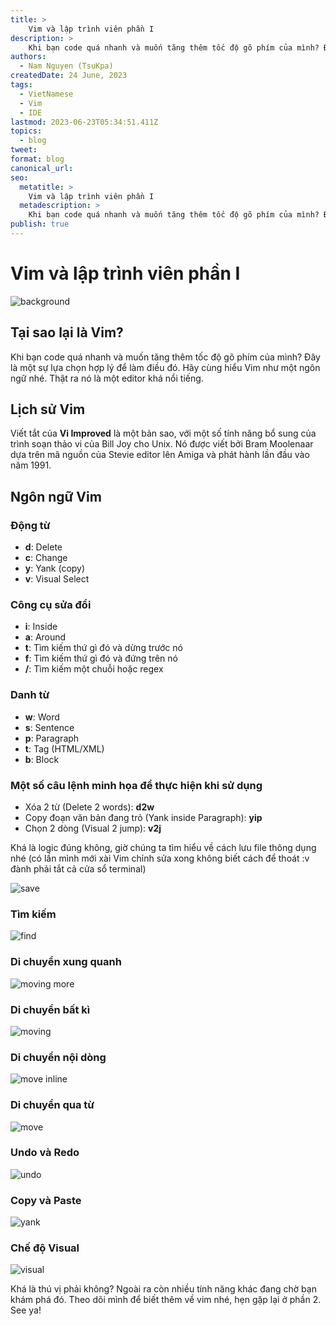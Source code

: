 ```yaml
---
title: >
    Vim và lập trình viên phần I
description: >
    Khi bạn code quá nhanh và muốn tăng thêm tốc độ gõ phím của mình? Đây là một sự lựa chọn hợp lý để làm điều đó
authors:
  - Nam Nguyen (TsuKpa)
createdDate: 24 June, 2023
tags:
  - VietNamese
  - Vim
  - IDE
lastmod: 2023-06-23T05:34:51.411Z
topics:
  - blog
tweet:
format: blog
canonical_url:
seo:
  metatitle: >
    Vim và lập trình viên phần I
  metadescription: >
    Khi bạn code quá nhanh và muốn tăng thêm tốc độ gõ phím của mình? Đây là một sự lựa chọn hợp lý để làm điều đó
publish: true
---
```


# Vim và lập trình viên phần I

![background](https://img.devrant.com/devrant/rant/r_2080368_znDCZ.jpg)

## Tại sao lại là Vim?

Khi bạn code quá nhanh và muốn tăng thêm tốc độ gõ phím của mình? Đây là một sự lựa chọn hợp lý để làm điều đó. Hãy cùng hiểu Vim như một ngôn ngữ nhé. Thật ra nó là một editor khá nổi tiếng.

## Lịch sử Vim

Viết tắt của __Vi Improved__ là một bản sao, với một số tính năng bổ sung của trình soạn thảo vi của Bill Joy cho Unix. Nó được viết bởi Bram Moolenaar dựa trên mã nguồn của Stevie editor lên Amiga và phát hành lần đầu vào năm 1991.

## Ngôn ngữ Vim

### Động từ

- __d__: Delete
- __c__: Change
- __y__: Yank (copy)
- __v__: Visual Select

### Công cụ sửa đổi

- __i__: Inside
- __a__: Around
- __t__: Tìm kiếm thứ gì đó và dừng trước nó
- __f__: Tìm kiếm thứ gì đó và đứng trên nó
- __/__: Tìm kiếm một chuỗi hoặc regex

### Danh từ

- __w__: Word
- __s__: Sentence
- __p__: Paragraph
- __t__: Tag (HTML/XML)
- __b__: Block

### Một số câu lệnh minh họa để thực hiện khi sử dụng

- Xóa 2 từ (Delete 2 words): __d2w__
- Copy đoạn văn bản đang trỏ (Yank inside Paragraph): __yip__
- Chọn 2 dòng (Visual 2 jump): __v2j__

Khá là logic đúng không, giờ chúng ta tìm hiểu về cách lưu file thông dụng nhé (có lần mình mới xài Vim chỉnh sửa xong không biết cách để thoát :v đành phải tắt cả cửa sổ terminal)

![save](https://1.bp.blogspot.com/-dqGEc-c9_ms/XkgNmFn_AgI/AAAAAAAACD8/JsWwKH4bNhg-vRVkuhb3w_O451OClRVfgCLcBGAsYHQ/s1600/saveFile.png)

### Tìm kiếm

![find](https://1.bp.blogspot.com/-1TrIgjv0XNs/XkgNknqLmoI/AAAAAAAACDw/NmujYxv7h9UOI3DR18cnDOzWZ0uFulS7ACLcBGAsYHQ/s1600/find.png)

### Di chuyển xung quanh

![moving more](https://1.bp.blogspot.com/-zq1NumlIByQ/XkgNkq3-WxI/AAAAAAAACDs/Mj_XXuVFT3M4AfJHQeZJzcxrgPiCwPBiACLcBGAsYHQ/s1600/moving.png)

### Di chuyển bất kì

![moving](https://1.bp.blogspot.com/-Fs0HOtfn5zU/XkgNl1kAEAI/AAAAAAAACD4/o9QrGMEuNjEMXN7us2oEAwIbeDFW9-lzwCLcBGAsYHQ/s1600/movingMore.png)

### Di chuyển nội dòng

![move inline](https://1.bp.blogspot.com/-aARqNkWSzDU/XkgNlSawxgI/AAAAAAAACD0/zuG7TgOdeysTVZuIA3kYNTj4vIx5FKCJwCLcBGAsYHQ/s1600/movingInline.png)

### Di chuyển qua từ

![move](https://1.bp.blogspot.com/-ZwBxRSAjkTU/XkgNkn95V9I/AAAAAAAACDo/nqrdYOHTY3USXK5t5wdW9-B2w0Z5BM0AACLcBGAsYHQ/s1600/moveWord.png)

### Undo và Redo

![undo](https://1.bp.blogspot.com/-Ysovb1pbbuM/XkgNmXslupI/AAAAAAAACEA/GdoBw4UGHekYmITGudwGYbCStETfB4QlACLcBGAsYHQ/s1600/undoRedo.png)

### Copy và Paste

![yank](https://1.bp.blogspot.com/-kkDk3hCp0Hs/XkgNm6nv7SI/AAAAAAAACEE/03HQti8QRkMgB1r9UWw83FZ_kMfHllLkACLcBGAsYHQ/s1600/yank.png)

### Chế độ Visual

![visual](https://1.bp.blogspot.com/-NwPUG9gw7_Y/XkgNm0szYrI/AAAAAAAACEI/xE4hnjn31ScKbQq9HS5Tl_KPg2cPvxUdACLcBGAsYHQ/s1600/visual.png)

Khá là thú vị phải không? Ngoài ra còn nhiều tính năng khác đang chờ bạn khám phá đó. Theo dõi mình để biết thêm về vim nhé, hẹn gặp lại ở phần 2. See ya!